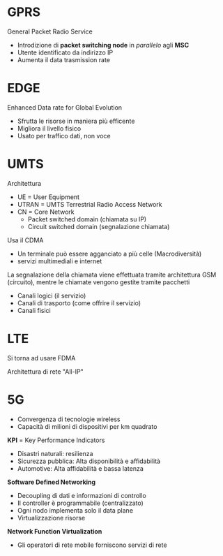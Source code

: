 # GPRS
General Packet Radio Service

- Introdizione di **packet switching node** in *parallelo* agli **MSC**
- Utente identificato da indirizzo IP
- Aumenta il data trasmission rate

# EDGE
Enhanced Data rate for Global Evolution

- Sfrutta le risorse in maniera più efficente
- Migliora il livello fisico
- Usato per traffico dati, non voce

# UMTS
Architettura
- UE = User Equipment
- UTRAN = UMTS Terrestrial Radio Access Network
- CN = Core Network
	- Packet switched domain (chiamata su IP)
	- Circuit switched domain (segnalazione chiamata)

Usa il CDMA
- Un terminale può essere agganciato a più celle (Macrodiversità)
- servizi multimediali e internet

La segnalazione della chiamata viene effettuata tramite architettura GSM (circuito), mentre le chiamate vengono gestite tramite pacchetti

- Canali logici (il servizio)
- Canali di trasporto (come offrire il servizio)
- Canali fisici

# LTE
Si torna ad usare FDMA

Architettura di rete "All-IP"

# 5G
- Convergenza di tecnologie wireless
- Capacità di milioni di dispositivi per km quadrato

**KPI** = Key Performance Indicators
- Disastri naturali: resilienza
- Sicurezza pubblica: Alta disponibilità e affidabilità
- Automotive: Alta affidabilità e bassa latenza

**Software Defined Networking**
- Decoupling di dati e informazioni di controllo
- Il controller è programmabile (centralizzato)
- Ogni nodo implementa solo il data plane
- Virtualizzazione risorse

**Network Function Virtualization**
- Gli operatori di rete mobile forniscono servizi di rete